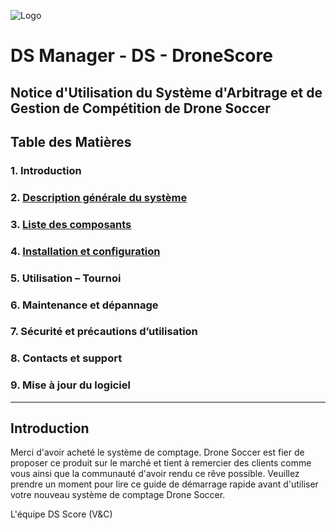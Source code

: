 ![Logo](DS.png)
# DS Manager - DS - DroneScore

## Notice d'Utilisation du Système d'Arbitrage et de Gestion de Compétition de Drone Soccer

## Table des Matières

### 1. Introduction 
### 2. [Description générale du système](description.md) 
### 3. [Liste des composants](composants.md)  
### 4. [Installation et configuration](installe.md)   
### 5. Utilisation – Tournoi 
### 6. Maintenance et dépannage
### 7. Sécurité et précautions d’utilisation 
### 8. Contacts et support 
### 9. Mise à jour du logiciel  

---

## Introduction

Merci d'avoir acheté le système de comptage. Drone Soccer est fier de proposer ce produit sur le marché et tient à remercier des clients comme vous ainsi que la communauté d'avoir rendu ce rêve possible.
Veuillez prendre un moment pour lire ce guide de démarrage rapide avant d'utiliser votre nouveau système de comptage Drone Soccer.

L'équipe DS Score (V&C)
